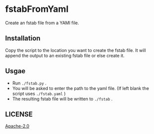# fstabFromYaml
Create an fstab file from a YAMl file.

## Installation

Copy the script to the location you want to create the fstab file.
It will append the output to an existing fstab file or else create it.

## Usgae

* Run `./fstab.py` .
* You will be asked to enter the path to the yaml file.  (If left blank the script uses `./fstab.yaml` )
* The resulting fstab file will be written to `./fstab` .



## LICENSE

[Apache-2.0](https://github.com/LehSeb/fstabFromYaml/blob/main/LICENSE)
